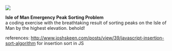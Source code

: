 <img src ="http://upload.wikimedia.org/wikipedia/commons/thumb/8/86/Isle_of_Man_Terrain_-_Snaefell_Mountain_View_-_kingsley_-_24-JUN-09.jpg/640px-Isle_of_Man_Terrain_-_Snaefell_Mountain_View_-_kingsley_-_24-JUN-09.jpg"/>

<strong>Isle of Man Emergency Peak Sorting Problem</strong>
<br />
a coding exercise with the breathtaking result of sorting peaks on the Isle of Man by the highest elevation. behold!


references: http://www.joshskeen.com/posts/view/39/javascript-insertion-sort-algorithm for insertion sort in JS
